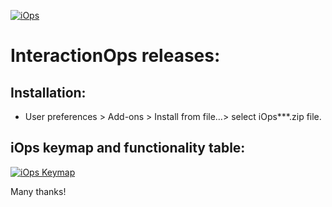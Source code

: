 
<a href="https://imgur.com/bUoowcQ"><img src="https://i.imgur.com/bUoowcQ.png" title="iOps" /></a>

# InteractionOps releases:

## Installation:
- User preferences > Add-ons > Install from file…> select iOps***.zip file.

## iOps keymap and functionality table:
<a href="https://imgur.com/TIbmIHa"><img src="https://i.imgur.com/TIbmIHa.png" title="iOps Keymap" /></a>

Many thanks!



